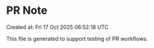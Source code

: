 # PR Note

Created at: Fri 17 Oct 2025 06:52:18 UTC

This file is generated to support testing of PR workflows.
